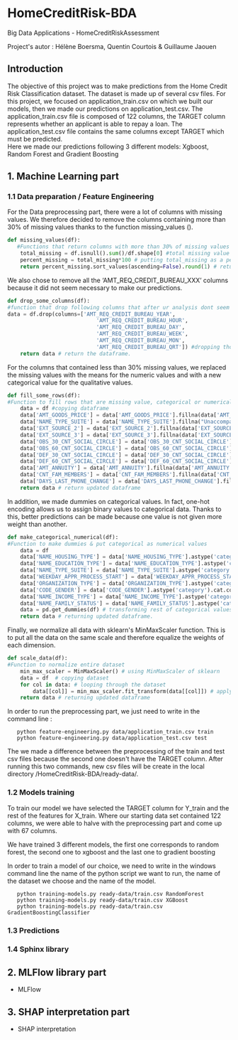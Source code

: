 # HomeCreditRisk-BDA
Big Data Applications - HomeCreditRiskAssessment

Project's autor : Hélène Boersma, Quentin Courtois & Guillaume Jaouen

## Introduction

The objective of this project was to make predictions from the Home Credit Risk Classification dataset. The dataset is made up of several csv files. For this project, we focused on application_train.csv on which we built our models, then we made our predictions on application_test.csv. The application_train.csv file is composed of 122 columns, the TARGET column represents whether an applicant is able to repay a loan. The application_test.csv file contains the same columns except TARGET which must be predicted. <br>
Here we made our predictions following 3 different models: Xgboost, Random Forest and Gradient Boosting

## 1. Machine Learning part

### 1.1  Data preparation / Feature Engineering

For the Data preprocessing part, there were a lot of columns with missing values. We therefore decided to remove the columns containing more than 30% of missing values thanks to the function missing_values (). <br>

```python
def missing_values(df):
   #Functions that return columns with more than 30% of missing values
    total_missing = df.isnull().sum()/df.shape[0] #total missing value of df
    percent_missing = total_missing*100 # putting total_missing as a percentage
    return percent_missing.sort_values(ascending=False).round(1) # return every column that are missing 30% sorted by descending.
```

We also chose to remove all the ‘AMT_REQ_CREDIT_BUREAU_XXX’ columns because it did not seem necessary to make our predictions. <br>

```python
def drop_some_columns(df):
#function that drop following columns that after ur analysis dont seem relevant.
data = df.drop(columns=['AMT_REQ_CREDIT_BUREAU_YEAR',
                            'AMT_REQ_CREDIT_BUREAU_HOUR',
                            'AMT_REQ_CREDIT_BUREAU_DAY',
                            'AMT_REQ_CREDIT_BUREAU_WEEK',
                            'AMT_REQ_CREDIT_BUREAU_MON',
                            'AMT_REQ_CREDIT_BUREAU_QRT']) #dropping those columns in the dataframe df
    return data # return the dataframe.
```
For the columns that contained less than 30% missing values, we replaced the missing values with the means for the numeric values and with a new categorical value for the qualitative values. <br>

```python
def fill_some_rows(df):
#Function to fill rows that are missing value, categorical or numerical.
    data = df #copying dataframe
    data['AMT_GOODS_PRICE'] = data['AMT_GOODS_PRICE'].fillna(data['AMT_GOODS_PRICE'].mean()) # filling with means
    data['NAME_TYPE_SUITE'] = data['NAME_TYPE_SUITE'].fillna("Unaccompanied") # filling with Unacompannied
    data['EXT_SOURCE_2'] = data['EXT_SOURCE_2'].fillna(data['EXT_SOURCE_2'].mean()) # filling with mean
    data['EXT_SOURCE_3'] = data['EXT_SOURCE_3'].fillna(data['EXT_SOURCE_3'].mean()) # filling with mean
    data['OBS_30_CNT_SOCIAL_CIRCLE'] = data['OBS_30_CNT_SOCIAL_CIRCLE'].fillna(data['OBS_30_CNT_SOCIAL_CIRCLE'].mean()) # filling with mean
    data['OBS_60_CNT_SOCIAL_CIRCLE'] = data['OBS_60_CNT_SOCIAL_CIRCLE'].fillna(data['OBS_60_CNT_SOCIAL_CIRCLE'].mean()) # filling with mean
    data['DEF_30_CNT_SOCIAL_CIRCLE'] = data['DEF_30_CNT_SOCIAL_CIRCLE'].fillna(data['DEF_30_CNT_SOCIAL_CIRCLE'].mean()) # filling with mean
    data['DEF_60_CNT_SOCIAL_CIRCLE'] = data['DEF_60_CNT_SOCIAL_CIRCLE'].fillna(data['DEF_60_CNT_SOCIAL_CIRCLE'].mean()) # filling with mean
    data['AMT_ANNUITY'] = data['AMT_ANNUITY'].fillna(data['AMT_ANNUITY'].mean()) # filling with mean
    data['CNT_FAM_MEMBERS'] = data['CNT_FAM_MEMBERS'].fillna(data['CNT_FAM_MEMBERS'].mean()) # filling with mean
    data['DAYS_LAST_PHONE_CHANGE'] = data['DAYS_LAST_PHONE_CHANGE'].fillna(data['DAYS_LAST_PHONE_CHANGE'].mean()) # filling with mean
    return data # return updated dataframe
```

In addition, we made dummies on categorical values. In fact, one-hot encoding allows us to assign binary values to categorical data. Thanks to this, better predictions can be made because one value is not given more weight than another. <br>

```python
def make_categorical_numerical(df):
#Function to make dummies & put categorical as numerical values
    data = df
    data['NAME_HOUSING_TYPE'] = data['NAME_HOUSING_TYPE'].astype('category').cat.codes # category to numerical in same column
    data['NAME_EDUCATION_TYPE'] = data['NAME_EDUCATION_TYPE'].astype('category').cat.codes # category to numerical in same column
    data['NAME_TYPE_SUITE'] = data['NAME_TYPE_SUITE'].astype('category').cat.codes # category to numerical in same column
    data['WEEKDAY_APPR_PROCESS_START'] = data['WEEKDAY_APPR_PROCESS_START'].astype('category').cat.codes # category to numerical in same column
    data['ORGANIZATION_TYPE'] = data['ORGANIZATION_TYPE'].astype('category').cat.codes # category to numerical in same column
    data['CODE_GENDER'] = data['CODE_GENDER'].astype('category').cat.codes # category to numerical in same column
    data['NAME_INCOME_TYPE'] = data['NAME_INCOME_TYPE'].astype('category').cat.codes # category to numerical in same column
    data['NAME_FAMILY_STATUS'] = data['NAME_FAMILY_STATUS'].astype('category').cat.codes # category to numerical in same column
    data = pd.get_dummies(df) # transforming rest of categorical values as dummies
    return data # returning updated dataframe.
```

Finally, we normalize all data with sklearn's MinMaxScaler function. This is to put all the data on the same scale and therefore equalize the weights of each dimension. <br> 
```python
def scale_data(df):
#Function to normalize entire dataset
    min_max_scaler = MinMaxScaler() # using MinMaxScaler of sklearn
    data = df  # copying dataset
    for col in data: # looping through the dataset
        data[[col]] = min_max_scaler.fit_transform(data[[col]]) # applying normalization to each column.
    return data # returning updated dataframe
```

In order to run the preprocessing part, we just need to write in the command line : 
```
   python feature-engineering.py data/application_train.csv train
   python feature-engineering.py data/application_test.csv test
```
The we made a difference between the preprocessing of the train and test csv files because the second one doesn't have the TARGET column. 
After running this two commands, new csv files will be create in the local directory /HomeCreditRisk-BDA/ready-data/. 

### 1.2 Models training 

To train our model we have selected the TARGET column for Y_train and the rest of the features for X_train. Where our starting data set contained 122 columns, we were able to halve with the preprocessing part and come up with 67 columns.

We have trained 3 different models, the first one corresponds to random forest, the second one to xgboost and the last one to gradient boosting

In order to train a model of our choice, we need to write in the windows command line the name of the python script we want to run, the name of the dataset we choose and the name of the model. 

```
   python training-models.py ready-data/train.csv RandomForest
   python training-models.py ready-data/train.csv XGBoost
   python training-models.py ready-data/train.csv GradientBoostingClassifier
```

### 1.3 Predictions


### 1.4 Sphinx library


## 2. MLFlow library part

- MLFlow

## 3. SHAP interpretation part

- SHAP interpretation
